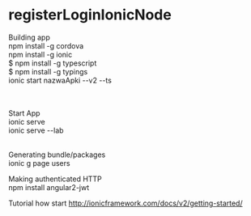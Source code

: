 # registerLoginIonicNode

Building app<br />
npm install -g cordova<br />
npm install -g ionic<br />
$ npm install -g typescript<br />
$ npm install -g typings<br />
ionic start nazwaApki --v2 --ts<br />
<br /><br />

Start App<br />
ionic serve<br />
ionic serve --lab<br />

<br />
Generating bundle/packages<br />
ionic g page users<br />

Making authenticated HTTP<br />
npm install angular2-jwt


Tutorial how start
http://ionicframework.com/docs/v2/getting-started/
